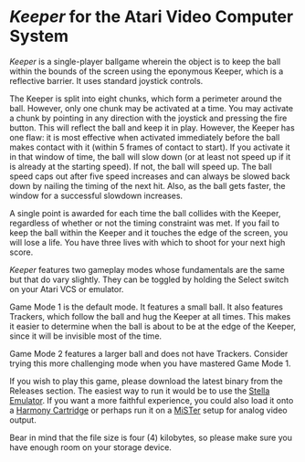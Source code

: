 # *Keeper* for the Atari Video Computer System

*Keeper* is a single-player ballgame wherein the object is to keep the ball within the bounds of the screen using the eponymous Keeper, which is a reflective barrier. It uses standard joystick controls.

The Keeper is split into eight chunks, which form a perimeter around the ball. However, only one chunk may be activated at a time. You may activate a chunk by pointing in any direction with the joystick and pressing the fire button. This will reflect the ball and keep it in play. However, the Keeper has one flaw: it is most effective when activated immediately before the ball makes contact with it (within 5 frames of contact to start). If you activate it in that window of time, the ball will slow down (or at least not speed up if it is already at the starting speed). If not, the ball will speed up. The ball speed caps out after five speed increases and can always be slowed back down by nailing the timing of the next hit. Also, as the ball gets faster, the window for a successful slowdown increases.

A single point is awarded for each time the ball collides with the Keeper, regardless of whether or not the timing constraint was met. If you fail to keep the ball within the Keeper and it touches the edge of the screen, you will lose a life. You have three lives with which to shoot for your next high score.

*Keeper* features two gameplay modes whose fundamentals are the same but that do vary slightly. They can be toggled by holding the Select switch on your Atari VCS or emulator.

Game Mode 1 is the default mode. It features a small ball. It also features Trackers, which follow the ball and hug the Keeper at all times. This makes it easier to determine when the ball is about to be at the edge of the Keeper, since it will be invisible most of the time.

Game Mode 2 features a larger ball and does not have Trackers. Consider trying this more challenging mode when you have mastered Game Mode 1.

If you wish to play this game, please download the latest binary from the Releases section. The easiest way to run it would be to use the [Stella Emulator](https://stella-emu.github.io/). If you want a more faithful experience, you could also load it onto a [Harmony Cartridge](https://harmony.atariage.com/Site/Harmony.html) or perhaps run it on a [MiSTer](https://mister-devel.github.io/MkDocs_MiSTer/) setup for analog video output.

Bear in mind that the file size is four (4) kilobytes, so please make sure you have enough room on your storage device.
